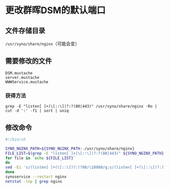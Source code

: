 # 更改群晖DSM的默认端口
## 文件存储目录
`/usr/syno/share/nginx`（可能会变）

## 需要修改的文件
```
DSM.mustache
server.mustache
WWWService.mustache
```
### 获得方法
```
grep -E "listen[ ]+(\[::\])?:?(80|443)" /usr/syno/share/nginx -Ro | cut -d ':' -f1 | sort | uniq
```

## 修改命令
```sh
#!/bin/sh

SYNO_NGINX_PATH=${SYNO_NGINX_PATH:-/usr/syno/share/nginx}
FILE_LIST=$(grep -E "listen[ ]+(\[::\])?:?(80|443)" ${SYNO_NGINX_PATH} -Ro | cut -d ':' -f1 | sort | uniq)
for file in `echo ${FILE_LIST}`
do
sed -Ei 's/(listen[ ]+(\[::\])?:)?80/\18080/g;s/(listen[ ]+(\[::\])?:)?443/\144333/g' ${file}
done
synoservice --restart nginx
netstat -lnp | grep nginx
```